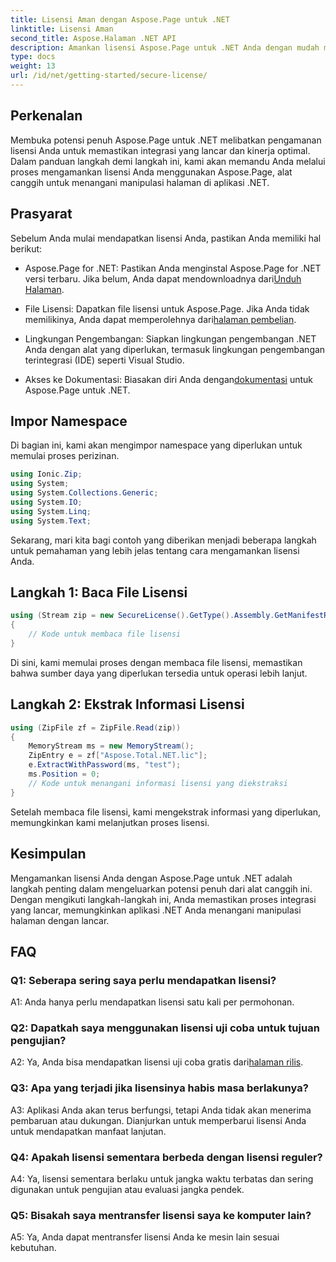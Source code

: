 ```yaml
---
title: Lisensi Aman dengan Aspose.Page untuk .NET
linktitle: Lisensi Aman
second_title: Aspose.Halaman .NET API
description: Amankan lisensi Aspose.Page untuk .NET Anda dengan mudah menggunakan panduan langkah demi langkah kami. Buka potensi penuh untuk manipulasi halaman tanpa hambatan di aplikasi .NET Anda.
type: docs
weight: 13
url: /id/net/getting-started/secure-license/
---
```

## Perkenalan

Membuka potensi penuh Aspose.Page untuk .NET melibatkan pengamanan lisensi Anda untuk memastikan integrasi yang lancar dan kinerja optimal. Dalam panduan langkah demi langkah ini, kami akan memandu Anda melalui proses mengamankan lisensi Anda menggunakan Aspose.Page, alat canggih untuk menangani manipulasi halaman di aplikasi .NET.

## Prasyarat

Sebelum Anda mulai mendapatkan lisensi Anda, pastikan Anda memiliki hal berikut:

-  Aspose.Page for .NET: Pastikan Anda menginstal Aspose.Page for .NET versi terbaru. Jika belum, Anda dapat mendownloadnya dari[Unduh Halaman](https://releases.aspose.com/page/net/).

-  File Lisensi: Dapatkan file lisensi untuk Aspose.Page. Jika Anda tidak memilikinya, Anda dapat memperolehnya dari[halaman pembelian](https://purchase.aspose.com/buy).

- Lingkungan Pengembangan: Siapkan lingkungan pengembangan .NET Anda dengan alat yang diperlukan, termasuk lingkungan pengembangan terintegrasi (IDE) seperti Visual Studio.

-  Akses ke Dokumentasi: Biasakan diri Anda dengan[dokumentasi](https://reference.aspose.com/page/net/) untuk Aspose.Page untuk .NET.

## Impor Namespace

Di bagian ini, kami akan mengimpor namespace yang diperlukan untuk memulai proses perizinan.


```csharp
using Ionic.Zip;
using System;
using System.Collections.Generic;
using System.IO;
using System.Linq;
using System.Text;
```

Sekarang, mari kita bagi contoh yang diberikan menjadi beberapa langkah untuk pemahaman yang lebih jelas tentang cara mengamankan lisensi Anda.

## Langkah 1: Baca File Lisensi

```csharp
using (Stream zip = new SecureLicense().GetType().Assembly.GetManifestResourceStream("Aspose.Total.NET.lic.zip"))
{
    // Kode untuk membaca file lisensi
}
```

Di sini, kami memulai proses dengan membaca file lisensi, memastikan bahwa sumber daya yang diperlukan tersedia untuk operasi lebih lanjut.

## Langkah 2: Ekstrak Informasi Lisensi

```csharp
using (ZipFile zf = ZipFile.Read(zip))
{
    MemoryStream ms = new MemoryStream();
    ZipEntry e = zf["Aspose.Total.NET.lic"];
    e.ExtractWithPassword(ms, "test");
    ms.Position = 0;
    // Kode untuk menangani informasi lisensi yang diekstraksi
}
```

Setelah membaca file lisensi, kami mengekstrak informasi yang diperlukan, memungkinkan kami melanjutkan proses lisensi.

## Kesimpulan

Mengamankan lisensi Anda dengan Aspose.Page untuk .NET adalah langkah penting dalam mengeluarkan potensi penuh dari alat canggih ini. Dengan mengikuti langkah-langkah ini, Anda memastikan proses integrasi yang lancar, memungkinkan aplikasi .NET Anda menangani manipulasi halaman dengan lancar.

## FAQ

### Q1: Seberapa sering saya perlu mendapatkan lisensi?

A1: Anda hanya perlu mendapatkan lisensi satu kali per permohonan.

### Q2: Dapatkah saya menggunakan lisensi uji coba untuk tujuan pengujian?

 A2: Ya, Anda bisa mendapatkan lisensi uji coba gratis dari[halaman rilis](https://releases.aspose.com/).

### Q3: Apa yang terjadi jika lisensinya habis masa berlakunya?

A3: Aplikasi Anda akan terus berfungsi, tetapi Anda tidak akan menerima pembaruan atau dukungan. Dianjurkan untuk memperbarui lisensi Anda untuk mendapatkan manfaat lanjutan.

### Q4: Apakah lisensi sementara berbeda dengan lisensi reguler?

A4: Ya, lisensi sementara berlaku untuk jangka waktu terbatas dan sering digunakan untuk pengujian atau evaluasi jangka pendek.

### Q5: Bisakah saya mentransfer lisensi saya ke komputer lain?

A5: Ya, Anda dapat mentransfer lisensi Anda ke mesin lain sesuai kebutuhan.